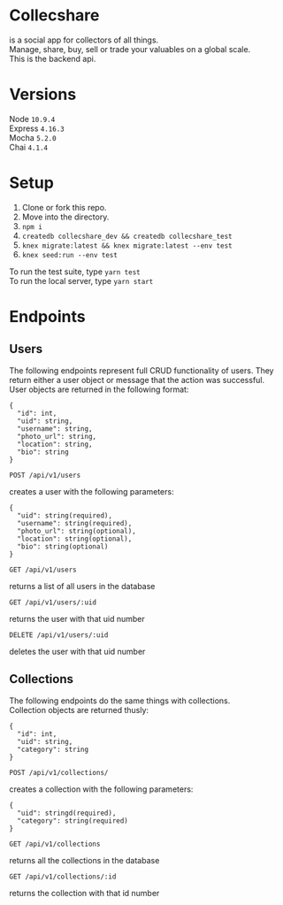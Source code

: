 # Collecshare
is a social app for collectors of all things.  
Manage, share, buy, sell or trade your valuables on a global scale.   
This is the backend api.  

# Versions
Node `10.9.4`  
Express `4.16.3`  
Mocha `5.2.0`  
Chai `4.1.4`  

# Setup
1. Clone or fork this repo.
2. Move into the directory.
3. `npm i`
4. `createdb collecshare_dev && createdb collecshare_test`
5. `knex migrate:latest && knex migrate:latest --env test`
6. `knex seed:run --env test`

To run the test suite, type `yarn test`   
To run the local server, type `yarn start`

# Endpoints

## Users
The following endpoints represent full CRUD functionality of users. They return either a user object or message that the action was successful.  
User objects are returned in the following format:   
```
{
  "id": int,
  "uid": string,
  "username": string,
  "photo_url": string,
  "location": string,
  "bio": string
}
```

`POST /api/v1/users`

creates a user with the following parameters:  
```
{
  "uid": string(required),
  "username": string(required),
  "photo_url": string(optional),
  "location": string(optional),
  "bio": string(optional)
}
```

`GET /api/v1/users`

returns a list of all users in the database

`GET /api/v1/users/:uid`

returns the user with that uid number

`DELETE /api/v1/users/:uid`

deletes the user with that uid number

## Collections
The following endpoints do the same things with collections.  
Collection objects are returned thusly:   
```
{
  "id": int,
  "uid": string,
  "category": string
}
```

`POST /api/v1/collections/`

creates a collection with the following parameters:  
```
{
  "uid": stringd(required),
  "category": string(required)
}
```

`GET /api/v1/collections`

returns all the collections in the database

`GET /api/v1/collections/:id`

returns the collection with that id number
